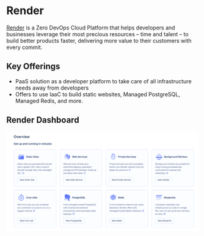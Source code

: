 # Render

[Render](https://render.com/) is a Zero DevOps Cloud Platform that helps developers and businesses leverage their most precious resources – time and talent – to build better products faster, delivering more value to their customers with every commit.

## Key Offerings
- PaaS solution as a developer platform to take care of all infrastructure needs away from developers 
- Offers to use IaaC to build static websites, Managed PostgreSQL, Managed Redis, and more.

## Render Dashboard
![Dashboard](images/render-dashboard.png)